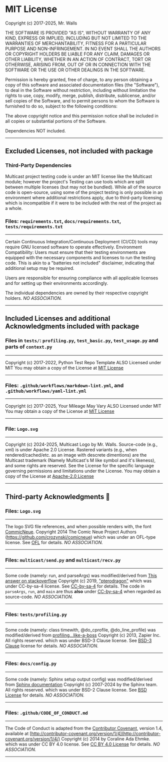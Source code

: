 # MIT License

Copyright (c) 2017-2025, Mr. Walls

THE SOFTWARE IS PROVIDED "AS IS", WITHOUT WARRANTY OF ANY KIND, EXPRESS OR
IMPLIED, INCLUDING BUT NOT LIMITED TO THE WARRANTIES OF MERCHANTABILITY,
FITNESS FOR A PARTICULAR PURPOSE AND NON-INFRINGEMENT. IN NO EVENT SHALL THE
AUTHORS OR COPYRIGHT HOLDERS BE LIABLE FOR ANY CLAIM, DAMAGES OR OTHER
LIABILITY, WHETHER IN AN ACTION OF CONTRACT, TORT OR OTHERWISE, ARISING FROM,
OUT OF OR IN CONNECTION WITH THE SOFTWARE OR THE USE OR OTHER DEALINGS IN THE
SOFTWARE.

Permission is hereby granted, free of charge, to any person obtaining a copy
of this software and associated documentation files (the "Software"), to deal
in the Software without restriction, including without limitation the rights
to use, copy, modify, merge, publish, distribute, sublicense, and/or sell
copies of the Software, and to permit persons to whom the Software is
furnished to do so, subject to the following conditions:

The above copyright notice and this permission notice shall be included in all
copies or substantial portions of the Software.

Dependencies NOT included.

***

## Excluded Licenses, not included with package

### Third-Party Dependencies

Multicast project testing code is under an MIT license like the Multicast module; however
the project's Testing can use tools which are split between multiple licenses (but may not be
bundled). While all of the source code is open-source, using some of the project testing is only
possible in an environment where additional restrictions apply, due to third-party licensing which
is incompatible if it were to be included with the rest of the project as a whole.

### Files: `requirements.txt`, `docs/requirements.txt`, `tests/requirements.txt`

***
Certain Continuous Integration/Continuous Deployment (CI/CD) tools may require GNU licensed
software to operate effectively.
Environment Compatibility: Users must ensure that their testing environments are equipped
with the necessary components and licenses to run the testing code. This is akin to a
"batteries not included" disclaimer, indicating that additional setup may be required.

Users are responsible for ensuring compliance with all applicable licenses and for setting up
their environments accordingly.

The individual dependencies are owned by their respective copyright holders.
_NO ASSOCIATION._
***

## Included Licenses and additional Acknowledgments included with package

### Files in `tests/`: `profiling.py`, `test_basic.py`, `test_usage.py` and parts of `context.py`

***
Copyright (c) 2017-2022, Python Test Repo Template
ALSO Licensed under MIT
You may obtain a copy of the License at
[MIT License](https://github.com/reactive-firewall/python-repo/LICENSE.md)
***

### Files: `.github/workflows/markdown-lint.yml`, and `.github/workflows/yaml-lint.yml`

***
Copyright (c) 2017-2025, Your Mileage May Vary
ALSO Licensed under MIT
You may obtain a copy of the License at
[MIT License](https://github.com/reactive-firewall/ymmv/LICENSE.md)
***

### File: `Logo.svg`

***
Copyright (c) 2024-2025, Multicast Logo by Mr. Walls.
Source-code (e.g., xml) is under Apache 2.0 License.
Rastered variants (e.g., when rendered/cached/etc. as an image with descrete dimentions) are
the Multicast trademark (Namely Multicast's M like symbol and it's likeness), and some
rights are reserved. See the License for the specific language governing permissions and
limitations under the License.
You may obtain a copy of the License at
[Apache-2.0 License](http://www.apache.org/licenses/LICENSE-2.0)
***

## Third-party Acknowledgments :bow:

### Files: `Logo.svg`

***
The logo SVG file references, and when possible renders with, the font
[CommicNeue](https://github.com/crozynski/comicneue/).
Copyright 2014 The Comic Neue Project Authors (https://github.com/crozynski/comicneue)
which was under an OFL-type license.
See [OFL](https://raw.githubusercontent.com/crozynski/comicneue/d248cfb9/OFL.txt) for details.
_NO ASSOCIATION._
***

### Files: `multicast/send.py` and `multicast/recv.py`

***
Some code (namely: run, and parseArgs) was modified/derived from
[This answer on stackoverflow](https://stackoverflow.com/a/52791404)
Copyright (c) 2019, ["pterodragon"](https://stackoverflow.com/users/5256940/pterodragon)
which was under CC-by-sa-4 license.
See [CC-by-sa-4](https://creativecommons.org/licenses/by-sa/4.0/) for details.
The code in `parseArgs`, `run`, and `main` are thus **also** under
[CC-by-sa-4](https://creativecommons.org/licenses/by-sa/4.0/) when regarded as source-code.
_NO ASSOCIATION._
***

### Files: `tests/profiling.py`

***
Some code (namely: class timewith, @do_cprofile, @do_line_profile) was modified/derived from
[profiling...like-a-boss](https://github.com/zapier/profiling-python-like-a-boss/tree/1ab93a1154)
Copyright (c) 2013, Zapier Inc. All rights reserved.
which was under BSD-3 Clause license.
See
[BSD-3 Clause](https://github.com/zapier/profiling-python-like-a-boss/blob/1ab93a1154/LICENSE.md)
license for details.
_NO ASSOCIATION._
***

### Files: `docs/config.py`

***
Some code (namely: Sphinx setup output config) was modified/derived from
[Sphinx documentation](https://github.com/sphinx-doc/sphinx/blob/569fde84/doc/conf.py)
Copyright (c) 2007-2024 by the Sphinx team. All rights reserved.
which was under BSD-2 Clause license.
See [BSD License](https://github.com/sphinx-doc/sphinx/blob/569fde84/LICENSE.rst) for details.
_NO ASSOCIATION._
***

### Files: `.github/CODE_OF_CONDUCT.md`

***
The Code of Conduct is adapted from the
[Contributor Covenant](http://contributor-covenant.org), version 1.4,
available at
[http://contributor-covenant.org/version/1/4](http://contributor-covenant.org/version/1/4/)
Copyright (c) 2014 by Coraline Ada Ehmke.
which was under CC BY 4.0 license.
See
[CC BY 4.0 License](https://github.com/EthicalSource/contributor_covenant/blob/release/LICENSE.md)
for details.
_NO ASSOCIATION._
***
